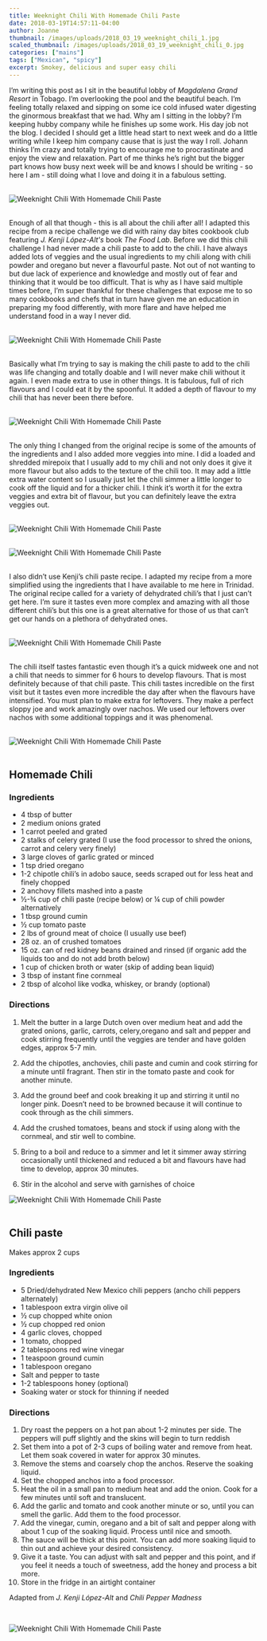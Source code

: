 ```yaml
---
title: Weeknight Chili With Homemade Chili Paste 
date: 2018-03-19T14:57:11-04:00
author: Joanne
thumbnail: /images/uploads/2018_03_19_weeknight_chili_1.jpg
scaled_thumbnail: /images/uploads/2018_03_19_weeknight_chili_0.jpg
categories: ["mains"]
tags: ["Mexican", "spicy"]
excerpt: Smokey, delicious and super easy chili
---
```


I’m writing this post as I sit in the beautiful lobby of _Magdalena Grand Resort_ in Tobago. I’m overlooking the pool and the beautiful beach. I’m feeling totally relaxed and sipping on some ice cold infused water digesting the ginormous breakfast that we had.  Why am I sitting in the lobby? I’m keeping hubby company while he finishes up some work. His day job not the blog. I decided I should get a little head start to next week and do a little writing while I keep him company cause that is just the way I roll. Johann thinks I’m crazy and totally trying to encourage me to procrastinate and enjoy the view and relaxation.  Part of me thinks he’s right but the bigger part knows how busy next week will be and knows I should be writing - so here I am - still doing what I love and doing it in a fabulous setting.
</br>
</br>

![Weeknight Chili With Homemade Chili Paste](/images/uploads/2018_03_19_weeknight_chili_2.jpg)
</br>
</br>

Enough of all that though - this is all about the chili after all! I adapted this recipe from a recipe challenge we did with rainy day bites cookbook club featuring _J. Kenji López-Alt's_ book _The Food Lab_. Before we did this chili challenge I had never made a chili paste to add to the chili.  I have always added lots of veggies and the usual ingredients to my chili along with chili powder and oregano but never a flavourful paste. Not out of not wanting to but due lack of experience and knowledge and mostly out of fear and thinking that it would be too difficult. That is why as I have said multiple times before, I’m super thankful for these challenges that expose me to so many cookbooks and chefs that in turn have given me an education in preparing my food differently, with more flare and have helped me understand food in a way I never did.
</br>
</br>

![Weeknight Chili With Homemade Chili Paste](/images/uploads/2018_03_19_weeknight_chili_3.jpg)
</br>
</br>

Basically what I’m trying to say is making the chili paste to add to the chili was life changing and totally doable and I will never make chili without it again. I even made extra to use in other things. It is fabulous, full of rich flavours and I could eat it by the spoonful. It added a depth of flavour to my chili that has never been there before.
</br>
</br>

![Weeknight Chili With Homemade Chili Paste](/images/uploads/2018_03_19_weeknight_chili_4.jpg)
</br>
</br>

The only thing I changed from the original recipe is some of the amounts of the ingredients and I also added more veggies into mine.  I did a loaded and shredded mirepoix that I usually add to my chili and not only does it give it more flavour but also adds to the texture of the chili too. It may add a little extra water content so I usually just let the chili simmer a little longer to cook off the liquid and for a thicker chili. I think it’s worth it for the extra veggies and extra bit of flavour, but you can definitely leave the extra veggies out.
</br>
</br>

![Weeknight Chili With Homemade Chili Paste](/images/uploads/2018_03_19_weeknight_chili_5.jpg)
</br>
</br>

![Weeknight Chili With Homemade Chili Paste](/images/uploads/2018_03_19_weeknight_chili_6.jpg)
</br>
</br>

I also didn’t use Kenji’s chili paste recipe. I adapted my recipe from a more simplified using the ingredients that I have available to me here in Trinidad.  The original recipe called for a variety of dehydrated chili’s that I just can’t get here.  I’m sure it tastes even more complex and amazing with all those different chili’s but this one is a great alternative for those of us that can’t get our hands on a plethora of dehydrated ones.
</br>
</br>

![Weeknight Chili With Homemade Chili Paste](/images/uploads/2018_03_19_weeknight_chili_7.jpg)
</br>
</br>

The chili itself tastes fantastic even though it’s a quick midweek one and not a chili that needs to simmer for 6 hours to develop flavours. That is most definitely because of that chili paste. This chili tastes incredible on the first visit but it tastes even more incredible the day after when the flavours have intensified. You must plan to make extra for leftovers. They make a perfect sloppy joe and work amazingly over nachos. We used our leftovers over nachos with some additional toppings and it was phenomenal.
</br>
</br>

![Weeknight Chili With Homemade Chili Paste](/images/uploads/2018_03_19_weeknight_chili_8.jpg)
</br>
</br>

## Homemade Chili

### Ingredients 

* 4 tbsp of butter
* 2 medium onions grated 
* 1 carrot peeled and grated 
* 2 stalks of celery grated (I use the food processor to shred the onions, carrot and celery very finely)
* 3 large cloves of garlic grated or minced 
* 1 tsp dried oregano 
* 1-2 chipotle chili’s in adobo sauce, seeds scraped out for less heat and finely chopped
* 2 anchovy fillets mashed into a paste 
* &frac12;-&frac34; cup of chili paste (recipe below) or &frac14; cup of chili powder alternatively 
* 1 tbsp ground cumin
* &frac12; cup tomato paste 
* 2 lbs of ground meat of choice (I usually use beef) 
* 28 oz. an of crushed tomatoes 
* 15 oz. can of red kidney beans drained and rinsed (if organic add the liquids too and do not add broth below) 
* 1 cup of chicken broth or water (skip of adding bean liquid) 
* 3 tbsp of instant fine cornmeal 
* 2 tbsp of alcohol like vodka, whiskey, or brandy (optional)


### Directions 

1. Melt the butter in a large Dutch oven over medium heat and add the grated onions, garlic, carrots, celery,oregano and salt and pepper and cook stirring frequently until the veggies are tender and have golden edges, approx 5-7 min. 

1. Add the chipotles, anchovies, chili paste and cumin and cook stirring for a minute until fragrant. Then stir in the tomato paste and cook for another minute. 

1. Add the ground beef and cook breaking it up and stirring it until no longer pink. Doesn’t need to be browned because it will continue to cook through as the chili simmers. 

1. Add the crushed tomatoes, beans and stock if using along with the cornmeal, and stir well to combine. 

1. Bring to a boil and reduce to a simmer and let it simmer away stirring occasionally until thickened and reduced a bit and flavours have had time to develop, approx 30 minutes. 

1. Stir in the alcohol and serve with garnishes of choice  

![Weeknight Chili With Homemade Chili Paste](/images/uploads/2018_03_19_weeknight_chili_9.jpg)
</br>
</br>

## Chili paste 
Makes approx 2 cups  

### Ingredients

* 5 Dried/dehydrated New Mexico chili peppers (ancho chili peppers alternately)
* 1 tablespoon extra virgin olive oil
* ½ cup chopped white onion
* ½ cup chopped red onion
* 4 garlic cloves, chopped
* 1 tomato, chopped
* 2 tablespoons red wine vinegar
* 1 teaspoon ground cumin
* 1 tablespoon oregano
* Salt and pepper to taste
* 1-2 tablespoons honey (optional)
* Soaking water or stock for thinning if needed

### Directions

1. Dry roast the peppers on a hot pan about 1-2 minutes per side. The peppers will puff slightly and the skins will begin to turn reddish
1. Set them into a pot of 2-3 cups of boiling water and remove from heat. Let them soak covered in water for approx 30 minutes.
1. Remove the stems and coarsely chop the anchos. Reserve the soaking liquid.
1. Set the chopped anchos into a food processor.
1. Heat the oil in a small pan to medium heat and add the onion. Cook for a few minutes until soft and translucent.
1. Add the garlic and tomato and cook another minute or so, until you can smell the garlic. Add them to the food processor.
1. Add the vinegar, cumin, oregano and a bit of salt and pepper along with about 1 cup of the soaking liquid. Process until nice and smooth. 
1. The sauce will be thick at this point. You can add more soaking liquid to thin out and achieve your desired consistency.
1. Give it a taste. You can adjust with salt and pepper and this point, and if you feel it needs a touch of sweetness, add the honey and process a bit more.
1. Store in the fridge in an airtight container

Adapted from _J. Kenji López-Alt_ and _Chili Pepper Madness_

</br>

![Weeknight Chili With Homemade Chili Paste](/images/uploads/2018_03_19_weeknight_chili_10.jpg)
